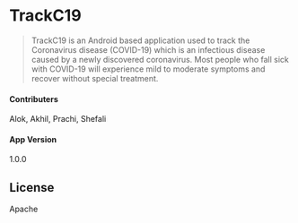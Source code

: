 # TrackC19

> TrackC19 is an Android based application used to track the Coronavirus disease (COVID-19) which is an infectious disease caused by a newly discovered coronavirus. Most people who fall sick with COVID-19 will experience mild to moderate symptoms and recover without special treatment.

#### Contributers 
Alok, Akhil, Prachi, Shefali

#### App Version
1.0.0


License
----
Apache 
